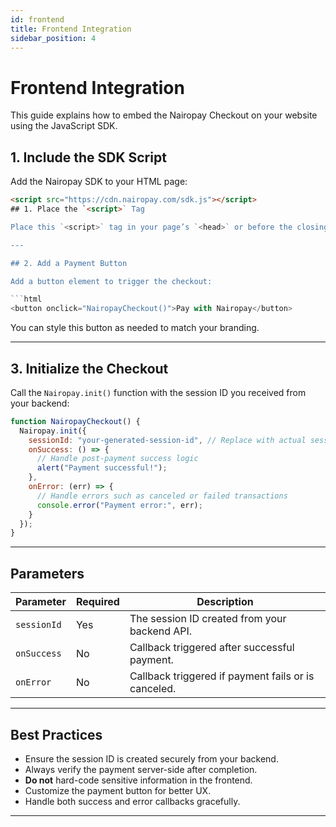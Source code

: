 ```yaml
---
id: frontend
title: Frontend Integration
sidebar_position: 4
---
```


# Frontend Integration

This guide explains how to embed the Nairopay Checkout on your website using the JavaScript SDK.

## 1. Include the SDK Script

Add the Nairopay SDK to your HTML page:

```html
<script src="https://cdn.nairopay.com/sdk.js"></script>
## 1. Place the `<script>` Tag

Place this `<script>` tag in your page’s `<head>` or before the closing `</body>` tag.

---

## 2. Add a Payment Button

Add a button element to trigger the checkout:

```html
<button onclick="NairopayCheckout()">Pay with Nairopay</button>
```

You can style this button as needed to match your branding.

---

## 3. Initialize the Checkout

Call the `Nairopay.init()` function with the session ID you received from your backend:

```javascript
function NairopayCheckout() {
  Nairopay.init({
    sessionId: "your-generated-session-id", // Replace with actual session ID
    onSuccess: () => {
      // Handle post-payment success logic
      alert("Payment successful!");
    },
    onError: (err) => {
      // Handle errors such as canceled or failed transactions
      console.error("Payment error:", err);
    }
  });
}
```

---

## Parameters

| Parameter   | Required | Description                                         |
| ----------- | -------- | --------------------------------------------------- |
| `sessionId` | Yes      | The session ID created from your backend API.       |
| `onSuccess` | No       | Callback triggered after successful payment.        |
| `onError`   | No       | Callback triggered if payment fails or is canceled. |

---

## Best Practices

* Ensure the session ID is created securely from your backend.
* Always verify the payment server-side after completion.
* **Do not** hard-code sensitive information in the frontend.
* Customize the payment button for better UX.
* Handle both success and error callbacks gracefully.

---
